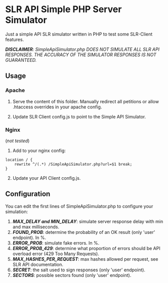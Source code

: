 SLR API Simple PHP Server Simulator
===================================

Just a simple API SLR simulator written in PHP to test some SLR-Client features.

***DISCLAIMER**: SimpleApiSimulator.php DOES NOT SIMULATE ALL SLR API RESPONSES. THE ACCURACY OF THE SIMULATOR RESPONSES IS NOT GUARANTEED.*

Usage
-----

### Apache

1. Serve the content of this folder. Manually redirect all petitions or allow .htaccess overrides in your apache config.

2. Update SLR Client config.js to point to the Simple API Simulator.

### Nginx

(*not tested*)

1. Add to your nginx config:

```
location / {
    rewrite ^/(.*) /SimpleApiSimulator.php?url=$1 break;
}
```

2. Update your API Client config.js.


Configuration
-------------

You can edit the first lines of SimpleApiSimulator.php to configure your simulation:
1. ***MAX_DELAY and MIN_DELAY***: simulate server response delay with min and max milliseconds.
2. ***FOUND_PROB***: determine the probability of an OK result (only 'user' endpoint). In %.
3. ***ERROR_PROB***: simulate fake errors. In %.
4. ***ERROR_PROB_429***: determine what proportion of errors should be API overload error (429 Too Many Requests).
5. ***MAX_HASHES_PER_REQUEST***: max hashes allowed per request, see SLR API documentation.
6. ***SECRET***: the salt used to sign responses (only 'user' endpoint).
7. ***SECTORS***: possible sectors found (only 'user' endpoint).
